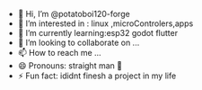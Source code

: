 - 👋 Hi, I’m @potatoboi120-forge
- 👀 I’m interested in : linux ,microControlers,apps
- 🌱 I’m currently learning:esp32 godot flutter
- 💞️ I’m looking to collaborate on ...
- 📫 How to reach me ...
- 😄 Pronouns: straight man 💪
- ⚡ Fun fact: ididnt finesh a project in my life 

<!---
potatoboi120-forge/potatoboi120-forge is a ✨ special ✨ repository because its `README.md` (this file) appears on your GitHub profile.
You can click the Preview link to take a look at your changes.
--->
